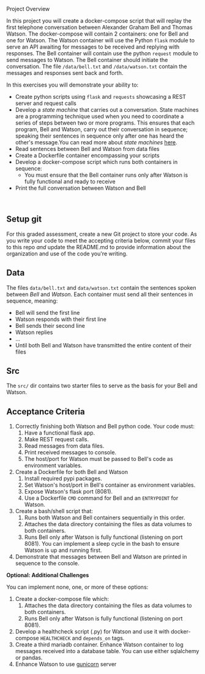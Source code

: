 Project Overview

In this project you will create a docker-compose script that will replay the first telephone conversation between Alexander Graham Bell and Thomas Watson. The docker-compose will contain 2 containers: one for Bell and one for Watson. The Watson container will use the Python `flask` module to serve an API awaiting for messages to be received and replying with responses. The Bell container will contain use the python `request` module to send messages to Watson. The Bell container should initiate the conversation. The file `/data/bell.txt` and `/data/watson.txt` contain the messages and responses sent back and forth. 

In this exercises you will demonstrate your ability to:

- Create python scripts using `flask` and `requests` showcasing a REST server and request calls
- Develop a _state machine_ that carries out a conversation. State machines are a programming technique used when you need to coordinate a series of steps between two or more programs. This ensures that each program, Bell and Watson, carry out their conversation in sequence; speaking their sentences in sequence only after one has heard the other's message.You can read more about _state machines_ [here](https://www.freecodecamp.org/news/state-machines-basics-of-computer-science-d42855debc66/).
- Read sentences between Bell and Watson from data files
- Create a Dockerfile container encompassing your scripts
- Develop a docker-compose script which runs both containers in sequence:
  - You must ensure that the Bell container runs only after Watson is fully functional and ready to receive
- Print the full conversation between Watson and Bell

​

## Setup git

For this graded assessment, create a new Git project to store your code. As you write your code to meet the accepting criteria below, commit your files to this repo _and_ update the README.md to provide information about the organization and use of the code you're writing.

## Data

The files `data/bell.txt` and `data/watson.txt` contain the sentences spoken between _Bell_ and _Watson_. Each container must send all their sentences in sequence, meaning:

- Bell will send the first line
- Watson responds with their first line
- Bell sends their second line
- Watson replies
- ...
- Until both Bell and Watson have transmitted the entire content of their files

## Src

The `src/` dir contains  two starter files to serve as the basis for your Bell and Watson. 

## Acceptance Criteria

1. Correctly finishing both Watson and Bell python code. Your code must:
   1. Have a functional flask app.
   1. Make REST request calls.
   1. Read messages from data files.
   1. Print received messages to console.
   1. The host/port for Watson must be passed to Bell's code as environment variables.
2. Create a Dockerfile for both Bell and Watson
   1. Install required pypi packages.
   2. Set Watson's host/port in Bell's container as environment variables.
   3. Expose Watson's flask port (8081).
   4. Use a Dockerfile `CMD` command for Bell and an `ENTRYPOINT` for Watson.
3. Create a bash/shell script that:
   1. Runs both Watson and Bell containers sequentially in this order.
   2. Attaches the data directory containing the files as data volumes to both containers.
   3. Runs Bell only after Watson is fully functional (listening on port 8081). You can implement a sleep cycle in the bash to ensure Watson is up and running first.
4. Demonstrate that messages between Bell and Watson are printed in sequence to the console.

**Optional: Additional Challenges**

You can implement none, one, or more of these options:

1. Create a docker-compose file which:
   1. Attaches the data directory containing the files as data volumes to both containers.
   2. Runs Bell only after Watson is fully functional (listening on port 8081).
1. Develop a healthcheck script (.py) for Watson and use it with docker-compose `HEALTHCHECK` and `depends_on` tags.
1. Create a third mariadb container. Enhance Watson container to log messages received into a database table. You can use either sqlalchemy or pandas. 
1. Enhance Watson to use [gunicorn](https://gunicorn.org/) server
